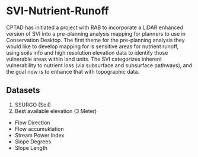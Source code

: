 # SVI-Nutrient-Runoff

CPTAD has initiated a project with RAB to incorporate a LiDAR enhanced version of SVI into a pre-planning analysis mapping for planners to use in Conservation Desktop.  The first theme for the pre-planning analysis they would like to develop mapping for is sensitive areas for nutrient runoff, using soils info and high resolution elevation data to identify those vulnerable areas within land units. The SVI categorizes inherent vulnerability to nutrient loss (via subsurface and subsurface pathways), and the goal now is to enhance that with topographic data. 

## Datasets
1. SSURGO (Soil)
2. Best available elevation (3 Meter)
+ Flow Direction
+ Flow accumuklation
+ Stream Power Index
+ Slope Degrees
+ Slope Length
